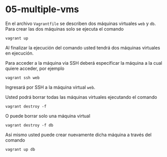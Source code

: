# 05-multiple-vms

En el archivo `Vagrantfile` se describen dos máquinas virtuales `web` y `db`.
Para crear las dos máquinas solo se ejecuta el comando

```
vagrant up
```

Al finalizar la ejecución del comando usted tendrá dos máquinas virtuales en ejecución.

Para acceder a la máquina via SSH deberá especificar la máquina a la cual quiere acceder, por ejemplo 

```
vagrant ssh web
```

Ingresará por SSH a la máquina virtual `web`. 

Usted podrá borrar todas las máquinas virtuales ejecutando el comando

```
vagrant destroy -f
```

O puede borrar solo una máquina virtual

```
vagrant destroy -f db
```

Así mismo usted puede crear nuevamente dicha máquina a través del comando

```
vagrant up db
```
